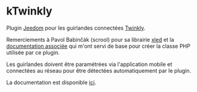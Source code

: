 # kTwinkly

Plugin [Jeedom](https://www.jeedom.com/) pour les guirlandes connectées [Twinkly](https://www.twinkly.com/).

Remerciements à Pavol Babinčák (scrool) pour sa librairie [xled](https://github.com/scrool/xled) et la [documentation associée](https://xled-docs.readthedocs.io/en/latest/index.html) qui m'ont servi de base pour créer la classe PHP utilisée par ce plugin.

Les guirlandes doivent être paramétrées via l'application mobile et connectées au réseau pour être détectées automatiquement par le plugin.

La documentation est disponible [ici](https://kimagurefr.github.io/jeedom_docs/kTwinkly/).

